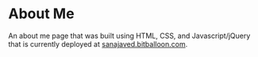 # About Me
An about me page that was built using HTML, CSS, and Javascript/jQuery that is currently deployed at [sanajaved.bitballoon.com](http://sanajaved.bitballoon.com/).
